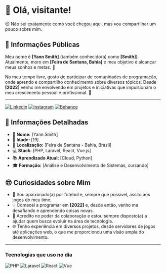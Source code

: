 # 👋 Olá, visitante!

😉 Não sei exatamente como você chegou aqui, mas vou compartilhar um pouco sobre mim. 

## 🌟 Informações Públicas

Meu nome é **[Yann Smith]** (também conhecido(a) como **[Smith]**). Atualmente, moro em **[Feira de Santana, Bahia]** e meu objetivo é alcançar meus sonhos e metas. 🚀

No meu tempo livre, gosto de participar de comunidades de programação, onde aprendo e compartilho conhecimento sobre diversos tópicos. Desde **[2022]** venho me envolvendo em projetos e iniciativas que impulsionam o meu crescimento pessoal e profissional. 🤝

***
[![Linkedin](https://img.shields.io/badge/LinkedIn-0077B5?style=for-the-badge&logo=linkedin&logoColor=white)](https://www.linkedin.com/in/yann-smith-58a210265/)
[![Instagram](https://img.shields.io/badge/Instagram-E4405F?style=for-the-badge&logo=instagram&logoColor=white)](https://www.instagram.com/yannsmithfs/)
[![Behance](https://img.shields.io/badge/-Behance-blue?style=for-the-badge&logo=behance&logoColor=white)](https://www.behance.net/yannsmith)

## 📝 Informações Detalhadas

- 👤 **Nome:** [Yann Smith]   
- 🎂 **Idade:** [19]   
- 📍 **Localização:** [Feira de Santana - Bahia, Brasil]   
- 💻 **Stack:** [PHP, Laravel, React, Vue.js]   
- 📚 **Aprendizado Atual:** [Cloud, Python]   
- 🎓 **Formação:** [Análise e Desenvolvimento de Sistemas, cursando]

 ## 😎 Curiosidades sobre Mim

- 🎸 Sou apaixonado(a) por futebol e, sempre que possível, assito aos jogos do meu time. 
- 💡 Comecei a programar em **[2022]** e, desde então, venho me desafiando e aprendendo coisas novas.   
- 🤗 Acredito no poder da colaboração e estou sempre disposto(a) a ajudar quem busca evoluir na área de tecnologia.   
- 🌐 Tenho experiência em diversos projetos, desde servidores de jogos até aplicações web, o que me proporcionou uma visão ampla do desenvolvimento.   

---

### Tecnologias que uso no dia
![PHP](https://img.shields.io/badge/PHP-777BB4?style=for-the-badge&logo=php&logoColor=white)
![Laravel](https://img.shields.io/badge/Laravel-FF2D20?style=for-the-badge&logo=laravel&logoColor=white)
![React](https://img.shields.io/badge/React-20232A?style=for-the-badge&logo=react&logoColor=61DAFB)
![Vue](https://img.shields.io/badge/Vue.js-35495E?style=for-the-badge&logo=vue.js&logoColor=4FC08D)
